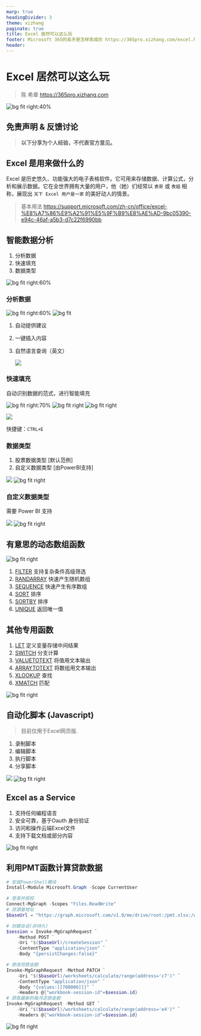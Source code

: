 ```yaml
---
marp: true
headingDivider: 3
theme: xizhang
paginate: true
title: Excel 居然可以这么玩
footer: Microsoft 365的高手是怎样炼成的 https://365pro.xizhang.com/excel.html
header: 
---
```


# Excel 居然可以这么玩
> 陈 希章 https://365pro.xizhang.com

![bg fit right:40%](images/excel.png)

## 免责声明 & 反馈讨论

> **以下分享为个人经验，不代表官方意见。**


## Excel 是用来做什么的
<!-- _backgroundColor: azure -->

Excel 是历史悠久、功能强大的电子表格软件。它可用来存储数据、计算公式，分析和展示数据。它在全世界拥有大量的用户，他（她）们经常以 `表哥` 或 `表姐` 相称，展现出 `天下 Excel 用户是一家` 的美好动人的情景。

> 基本用法 https://support.microsoft.com/zh-cn/office/excel-%E8%A7%86%E9%A2%91%E5%9F%B9%E8%AE%AD-9bc05390-e94c-46af-a5b3-d7c22f6990bb

## 智能数据分析
1. 分析数据
1. 快速填充
1. 数据类型

![bg fit right:60%](images/data.png)

### 分析数据
![bg fit right:60%](images/dataanalysis.png)
![bg fit](images/naturelanguagequery.png)

1. 自动提供建议
1. 一键插入内容
1. 自然语言查询（英文）

    ![](images/dataicon.png)

### 快速填充

自动识别数据的范式，进行智能填充

![bg fit  right:70%](images/flashfill1.gif)
![bg fit right](images/flashfill2.gif)
![bg fit right](images/flashfill3.gif)

![](images/flashfill.png)

快捷键：`CTRL+E`


### 数据类型

1. 股票数据类型 [默认范例]
1. 自定义数据类型 [由PowerBI支持]

![](images/datatype.png)
![bg fit right](images/stockdatatype.png)

### 自定义数据类型
<!--定义推荐表格 https://docs.microsoft.com/zh-cn/power-bi/collaborate-share/service-create-excel-featured-tables -->
需要 Power BI 支持

![](images/customdatatype.png)
![bg fit right](images/productinfo.png)

## 有意思的动态数组函数
<!-- 所有函数列表 https://support.microsoft.com/zh-cn/office/excel-functions-alphabetical-b3944572-255d-4efb-bb96-c6d90033e188 -->

<!-- 

通过几行命令可以获取最新的函数列表

$url ="https://support.microsoft.com/en-us/office/excel-functions-alphabetical-b3944572-255d-4efb-bb96-c6d90033e188"
[Net.ServicePointManager]::SecurityProtocol = [Net.SecurityProtocolType]::Tls12
$resp = iwr -Uri $url
$resp.ParsedHtml.images | Where-Object {$_.alt -like "Office 365*"} | Select-Object @{Name="Office 365 Function";Expression={$_.parentElement.firstChild.innerText}}

 -->


![bg fit right](images/excelfunction.png)
1. [FILTER](https://support.microsoft.com/zh-cn/office/filter-%E5%87%BD%E6%95%B0-f4f7cb66-82eb-4767-8f7c-4877ad80c759) 支持复杂条件高级筛选
1. [RANDARRAY](https://support.microsoft.com/zh-cn/office/randarray-%E5%87%BD%E6%95%B0-21261e55-3bec-4885-86a6-8b0a47fd4d33) 快速产生随机数组
1. [SEQUENCE](https://support.microsoft.com/zh-cn/office/sequence-%E5%87%BD%E6%95%B0-57467a98-57e0-4817-9f14-2eb78519ca90) 快速产生有序数组
1. [SORT](https://support.microsoft.com/zh-cn/office/sort-%E5%87%BD%E6%95%B0-22f63bd0-ccc8-492f-953d-c20e8e44b86c) 排序
1. [SORTBY](https://support.microsoft.com/zh-cn/office/sortby-%E5%87%BD%E6%95%B0-cd2d7a62-1b93-435c-b561-d6a35134f28f) 排序
1. [UNIQUE](https://support.microsoft.com/zh-cn/office/unique-%E5%87%BD%E6%95%B0-c5ab87fd-30a3-4ce9-9d1a-40204fb85e1e) 返回唯一值

## 其他专用函数

1. [LET](https://support.microsoft.com/zh-cn/office/let-%E5%87%BD%E6%95%B0-34842dd8-b92b-4d3f-b325-b8b8f9908999) 定义变量存储中间结果
1. [SWITCH](https://support.microsoft.com/zh-cn/office/switch-%E5%87%BD%E6%95%B0-47ab33c0-28ce-4530-8a45-d532ec4aa25e) 分支计算
1. [VALUETOTEXT](https://support.microsoft.com/zh-cn/office/valuetotext-%E5%87%BD%E6%95%B0-5fff61a2-301a-4ab2-9ffa-0a5242a08fea) 将值用文本输出
1. [ARRAYTOTEXT](https://support.microsoft.com/zh-cn/office/arraytotext-%E5%87%BD%E6%95%B0-9cdcad46-2fa5-4c6b-ac92-14e7bc862b8b) 将数组用文本输出
1. [XLOOKUP](https://support.microsoft.com/zh-cn/office/xlookup-%E5%87%BD%E6%95%B0-b7fd680e-6d10-43e6-84f9-88eae8bf5929) 查找
1. [XMATCH](https://support.microsoft.com/zh-cn/office/xmatch-%E5%87%BD%E6%95%B0-d966da31-7a6b-4a13-a1c6-5a33ed6a0312) 匹配

![bg fit right](images/letfunction.png)

##  自动化脚本 (Javascript)

> 目前仅用于Excel网页版.

1. 录制脚本
1. 编辑脚本
1. 执行脚本
1. 分享脚本

![](images/automationmenu.png)
![bg fit right](images/automation.png)

##  Excel as a Service

<!-- _footer: 详情参考 https://docs.microsoft.com/zh-cn/graph/api/resources/excel -->

1. 支持任何编程语言
1. 安全可靠，基于Oauth 身份验证
1. 访问和操作云端Excel文件
1. 支持下载文档或部分内容

![bg fit right](images/excel%20as%20a%20service.png)

## 利用PMT函数计算贷款数据

```powershell
# 安装PowerShell模块
Install-Module Microsoft.Graph -Scope CurrentUser

# 登录并授权
Connect-MgGraph -Scopes "Files.ReadWrite"
# 资源基地址
$baseUrl = "https://graph.microsoft.com/v1.0/me/drive/root:/pmt.xlsx:/workbook"

# 创建会话(非持久)
$session = Invoke-MgGraphRequest `
    -Method POST `
    -Uri "$($baseUrl)/createSession" `
    -ContentType "application/json" `
    -Body "{persistChanges:false}"

# 修改贷款金额
Invoke-MgGraphRequest -Method PATCH `
    -Uri "$($baseUrl)/worksheets/calculate/range(address='c7')" `
    -ContentType "application/json" `
    -Body "{values:[[700000]]}" `
    -Headers @{"workbook-session-id"=$session.id}
# 获取最新的每月还款金额
Invoke-MgGraphRequest -Method GET `
    -Uri "$($baseUrl)/worksheets/calculate/range(address='e4')" `
    -Headers @{"workbook-session-id"=$session.id}
```

![bg fit right](images/excelasservicePMT.png)